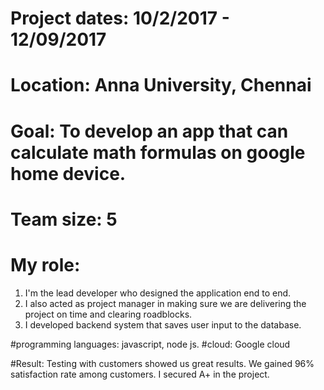 # Project dates: 10/2/2017 - 12/09/2017
# Location: Anna University, Chennai
# Goal: To develop an app that can calculate math formulas on google home device.
# Team size: 5 
# My role:
1. I'm the lead developer who designed the application end to end.
2. I also acted as project manager in making sure we are delivering the project on time and clearing roadblocks. 
3. I developed backend system that saves user input to the database. 

#programming languages: javascript, node js.
#cloud: Google cloud


#Result: Testing with customers showed us great results. We gained 96% satisfaction rate among customers. I secured A+ in the project.
